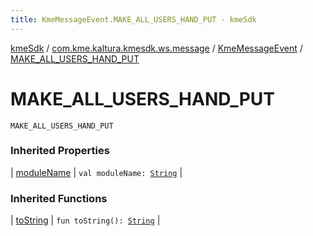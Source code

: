 ```yaml
---
title: KmeMessageEvent.MAKE_ALL_USERS_HAND_PUT - kmeSdk
---
```


[kmeSdk](../../index.html) / [com.kme.kaltura.kmesdk.ws.message](../index.html) / [KmeMessageEvent](index.html) / [MAKE_ALL_USERS_HAND_PUT](./-m-a-k-e_-a-l-l_-u-s-e-r-s_-h-a-n-d_-p-u-t.html)

# MAKE_ALL_USERS_HAND_PUT

`MAKE_ALL_USERS_HAND_PUT`

### Inherited Properties

| [moduleName](module-name.html) | `val moduleName: `[`String`](https://kotlinlang.org/api/latest/jvm/stdlib/kotlin/-string/index.html) |

### Inherited Functions

| [toString](to-string.html) | `fun toString(): `[`String`](https://kotlinlang.org/api/latest/jvm/stdlib/kotlin/-string/index.html) |

